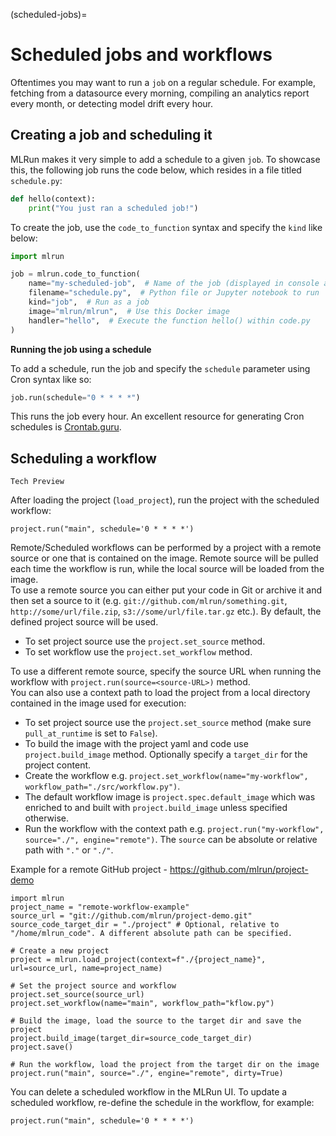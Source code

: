 (scheduled-jobs)=
# Scheduled jobs and workflows

Oftentimes you may want to run a `job` on a regular schedule. For example, fetching from a datasource every morning, compiling an analytics report every month, or detecting model drift every hour.

## Creating a job and scheduling it

MLRun makes it very simple to add a schedule to a given `job`. To showcase this, the following job runs the code below, which resides in a file titled `schedule.py`:

```python
def hello(context):
    print("You just ran a scheduled job!")
```

To create the job, use the `code_to_function` syntax and specify the `kind` like below:

```python
import mlrun

job = mlrun.code_to_function(
    name="my-scheduled-job",  # Name of the job (displayed in console and UI)
    filename="schedule.py",  # Python file or Jupyter notebook to run
    kind="job",  # Run as a job
    image="mlrun/mlrun",  # Use this Docker image
    handler="hello",  # Execute the function hello() within code.py
)
```

**Running the job using a schedule**

To add a schedule, run the job and specify the `schedule` parameter using Cron syntax like so:

```python
job.run(schedule="0 * * * *")
```

This runs the job every hour. An excellent resource for generating Cron schedules is [Crontab.guru](https://crontab.guru/).

## Scheduling a workflow

```{admonition} Note
Tech Preview
```

After loading the project (`load_project`), run the project with the scheduled workflow:

```
project.run("main", schedule='0 * * * *')
```

Remote/Scheduled workflows can be performed by a project with a remote source or one that is contained on the image. 
Remote source will be pulled each time the workflow is run, while the local source will be loaded from the image.  
To use a remote source you can either put your code in Git or archive it and then set a source to it (e.g. `git://github.com/mlrun/something.git`, `http://some/url/file.zip`, `s3://some/url/file.tar.gz` etc.). By default, the defined project source will be used.
* To set project source use the `project.set_source` method.
* To set workflow use the `project.set_workflow` method.  

To use a different remote source, specify the source URL when running the workflow with `project.run(source=<source-URL>)` method.  
You can also use a context path to load the project from a local directory contained in the image used for execution:
* To set project source use the `project.set_source` method (make sure `pull_at_runtime` is set to `False`).
* To build the image with the project yaml and code use `project.build_image` method. Optionally specify a `target_dir` for the project content.
* Create the workflow e.g. `project.set_workflow(name="my-workflow", workflow_path="./src/workflow.py")`.
* The default workflow image is `project.spec.default_image` which was enriched to and built with `project.build_image` unless specified otherwise.
* Run the workflow with the context path e.g. `project.run("my-workflow", source="./", engine="remote")`. The `source` can be absolute or relative path with `"."` or `"./"`.

Example for a remote GitHub project - https://github.com/mlrun/project-demo

```
import mlrun
project_name = "remote-workflow-example"
source_url = "git://github.com/mlrun/project-demo.git"
source_code_target_dir = "./project" # Optional, relative to "/home/mlrun_code". A different absolute path can be specified.

# Create a new project
project = mlrun.load_project(context=f"./{project_name}", url=source_url, name=project_name)

# Set the project source and workflow
project.set_source(source_url)
project.set_workflow(name="main", workflow_path="kflow.py")

# Build the image, load the source to the target dir and save the project
project.build_image(target_dir=source_code_target_dir)
project.save()

# Run the workflow, load the project from the target dir on the image
project.run("main", source="./", engine="remote", dirty=True)
```

You can delete a scheduled workflow in the MLRun UI. To update a scheduled workflow, re-define the schedule in the workflow, for example:

```
project.run("main", schedule='0 * * * *')
```